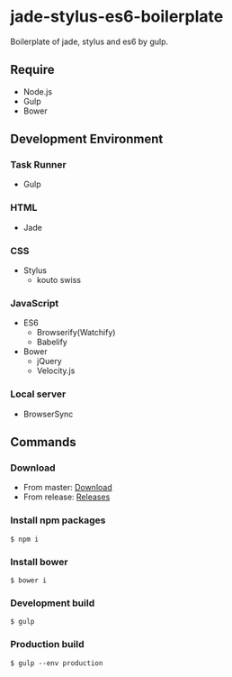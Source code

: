 # jade-stylus-es6-boilerplate
Boilerplate of jade, stylus and es6 by gulp.


## Require
* Node.js
* Gulp
* Bower


## Development Environment
### Task Runner
* Gulp

### HTML
* Jade

### CSS
* Stylus
  - kouto swiss

### JavaScript
* ES6
  - Browserify(Watchify)
  - Babelify
* Bower
  - jQuery
  - Velocity.js

### Local server
* BrowserSync


## Commands
### Download

* From master: [Download](https://github.com/ryonakae/jade-stylus-es6-boilerplate/archive/master.zip)
* From release: [Releases](https://github.com/ryonakae/jade-stylus-es6-boilerplate/releases)

### Install npm packages

    $ npm i
    
### Install bower

    $ bower i

### Development build

    $ gulp
    
### Production build

    $ gulp --env production